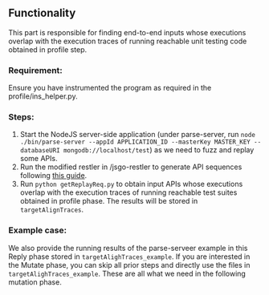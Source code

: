 ## Functionality

This part is responsible for finding end-to-end inputs whose executions overlap with the execution traces of running reachable unit testing code obtained in profile step.

### Requirement:

Ensure you have instrumented the program as required in the profile/ins_helper.py.

### Steps:

1. Start the NodeJS server-side application (under parse-server, run `node ./bin/parse-server --appId APPLICATION_ID --masterKey MASTER_KEY --databaseURI mongodb://localhost/test`) as we need to fuzz and replay some APIs.
2. Run the modified restler in /jsgo-restler to generate API sequences following [this guide](https://github.com/microsoft/restler-fuzzer).
3. Run `python getReplayReq.py` to obtain input APIs whose executions overlap with the execution traces of running reachable test suites obtained in profile phase. The results will be stored in `targetAlignTraces`.

### Example case:

We also provide the running results of the parse-serveer example in this Reply phase stored in `targetAlighTraces_example`. If you are interested in the Mutate phase, you can skip all prior steps and directly use the files in `targetAlighTraces_example`. These are all what we need in the following mutation phase.

